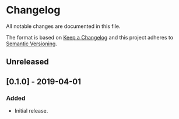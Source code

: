 # Changelog
All notable changes are documented in this file.

The format is based on [Keep a Changelog](http://keepachangelog.com/en/1.0.0/) and this project adheres to [Semantic Versioning](http://semver.org/spec/v2.0.0.html).

## Unreleased
<!-- ### Added
### Changed
### Fixed
### Removed -->

## [0.1.0] - 2019-04-01
### Added
- Initial release.
